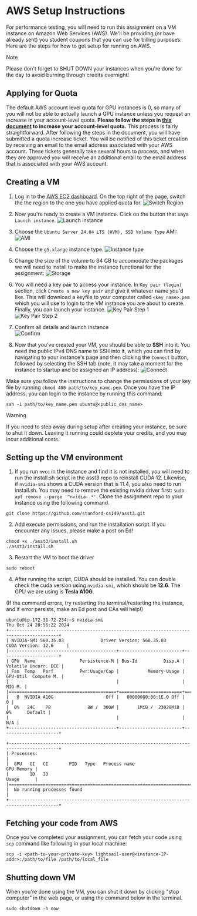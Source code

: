 # AWS Setup Instructions #

For performance testing, you will need to run this assignment on a VM instance on Amazon Web Services (AWS). We'll be providing (or have already sent) you student coupons that you can use for billing purposes. Here are the steps for how to get setup for running on AWS.

> [!NOTE]
> Please don't forget to SHUT DOWN your instances when you're done for the day to avoid burning through credits overnight!

## Applying for Quota ##
The default AWS account level quota for GPU instances is 0, so many of you will not be able to actually launch a GPU instance unless you request an increase in your account-level quota. **Please follow the steps in [this document](https://docs.google.com/document/d/1NyiIvfKRCZG-ZLq4x1wukIdYg5FZoUZay_f1HSWUJ6I/edit?tab=t.0) to increase your account-level quota.** This process is fairly straightforward. After following the steps in the document, you will have submitted a quota increase ticket. You will be notified of this ticket creation by receiving an email to the email address associated with your AWS account. These tickets generally take several hours to process, and when they are approved you will receive an additional email to the email address that is associated with your AWS account. 

## Creating a VM ##

1. Log in to the [AWS EC2 dashboard](https://us-west-2.console.aws.amazon.com/ec2/home?region=us-west-2#Home). On the top right of the page, switch the the region to the one you have applied quota for.
![Switch Region](figs/image.png?raw=true)

2. Now you're ready to create a VM instance. Click on the button that says `Launch instance`.
![Launch instance](figs/launch-instance.png?raw=true)

3. Choose the `Ubuntu Server 24.04 LTS (HVM), SSD Volume Type` AMI:
![AMI](figs/AMI.png?raw=true)

4. Choose the `g5.xlarge` instance type.
![Instance type](instance-type.png?raw=true)

5. Change the size of the volume to 64 GB to accomodate the packages we will need to install to make the instance functional for the assignment:
![Storage](storage.png?raw=true)

6. You will need a key pair to access your instance. In `Key pair (login)` section, click `Create a new key pair` and give it whatever name you'd like. This will download a keyfile to your computer called `<key_name>.pem` which you will use to login to the VM instance you are about to create. Finally, you can launch your instance.
![Key Pair Step 1](figs/keypair-step1.png)
![Key Pair Step 2](figs/keypair-step2.png)

7. Confirm all details and launch instance  
![Confirm](figs/confirm-launch.png)

8. Now that you've created your VM, you should be able to __SSH__ into it. You need the public IPv4 DNS name to SSH into it, which you can find by navigating to your instance's page and then clicking the `Connect` button, followed by selecting the SSH tab (note, it may take a moment for the instance to startup and be assigned an IP address):
![Connect](figs/connect.png?raw=true)

Make sure you follow the instructions to change the permissions of your key file by running `chmod 400 path/to/key_name.pem`.
Once you have the IP address, you can login to the instance by running this command:
~~~~
ssh -i path/to/key_name.pem ubuntu@<public_dns_name>
~~~~

> [!WARNING]
> If you need to step away during setup after creating your instance, be sure to shut it down. Leaving it running could deplete your credits, and you may incur additional costs.

## Setting up the VM environment ##

1. If you run `nvcc` in the instance and find it is not installed, you will need to run the install.sh script in the asst3 repo to reinstall CUDA 12. Likewise, if `nvidia-smi` shows a CUDA version that is 11.4, you also need to run install.sh. You may need to remove the existing nvidia driver first: `sudo apt remove --purge '^nvidia-.*'`. Clone the assignment repo to your instance using the following command.
~~~~
git clone https://github.com/stanford-cs149/asst3.git
~~~~

2. Add execute permissions, and run the installation script. If you encounter any issues, please make a post on Ed!
~~~~
chmod +x ./asst3/install.sh
./asst3/install.sh
~~~~

3. Restart the VM to boot the driver
~~~~
sudo reboot
~~~~

4. After running the script, CUDA should be installed. You can double check the cuda version using `nvidia-smi`, which should be **12.6**. The GPU we are using is **Tesla A10G**. 

(If the command errors, try restarting the terminal/restarting the instance, and if error persists, make an Ed post and CAs will help!)
~~~~
ubuntu@ip-172-31-72-234:~$ nvidia-smi
Thu Oct 24 20:56:22 2024       
+-----------------------------------------------------------------------------------------+
| NVIDIA-SMI 560.35.03              Driver Version: 560.35.03      CUDA Version: 12.6     |
|-----------------------------------------+------------------------+----------------------+
| GPU  Name                 Persistence-M | Bus-Id          Disp.A | Volatile Uncorr. ECC |
| Fan  Temp   Perf          Pwr:Usage/Cap |           Memory-Usage | GPU-Util  Compute M. |
|                                         |                        |               MIG M. |
|=========================================+========================+======================|
|   0  NVIDIA A10G                    Off |   00000000:00:1E.0 Off |                    0 |
|  0%   24C    P8              8W /  300W |       1MiB /  23028MiB |      0%      Default |
|                                         |                        |                  N/A |
+-----------------------------------------+------------------------+----------------------+
                                                                                         
+-----------------------------------------------------------------------------------------+
| Processes:                                                                              |
|  GPU   GI   CI        PID   Type   Process name                              GPU Memory |
|        ID   ID                                                               Usage      |
|=========================================================================================|
|  No running processes found                                                             |
+-----------------------------------------------------------------------------------------+
~~~~

## Fetching your code from AWS ##

Once you've completed your assignment, you can fetch your code using `scp` command like following in your local machine:
~~~~
scp -i <path-to-your-private-key> lightsail-user@<instance-IP-addr>:/path/to/file /path/to/local_file
~~~~

## Shutting down VM ##
When you're done using the VM, you can shut it down by clicking "stop computer" in the web page, or using the command below in the terminal.
~~~~
sudo shutdown -h now
~~~~